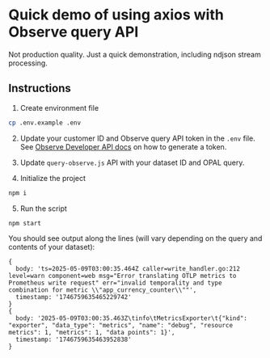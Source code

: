 # Quick demo of using axios with Observe query API

Not production quality. Just a quick demonstration, including ndjson stream processing.

## Instructions

1. Create environment file

```bash
cp .env.example .env
```
2. Update your customer ID and Observe query API token in the `.env` file.
See [Observe Developer API docs](https://developer.observeinc.com/) on how to generate a token.

3. Update `query-observe.js` API with your dataset ID and OPAL query.

4. Initialize the project

```bash
npm i
```

5. Run the script

```bash
npm start
```

You should see output along the lines (will vary depending on the query and contents of your dataset):

```ndjson
{
  body: 'ts=2025-05-09T03:00:35.464Z caller=write_handler.go:212 level=warn component=web msg="Error translating OTLP metrics to Prometheus write request" err="invalid temporality and type combination for metric \\"app_currency_counter\\""',
  timestamp: '1746759635465229742'
}
{
  body: '2025-05-09T03:00:35.463Z\tinfo\tMetricsExporter\t{"kind": "exporter", "data_type": "metrics", "name": "debug", "resource metrics": 1, "metrics": 1, "data points": 1}',
  timestamp: '1746759635463952838'
}
```